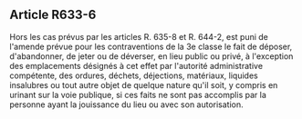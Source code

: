 Article R633-6
----
Hors les cas prévus par les articles R. 635-8 et R. 644-2, est puni de l'amende
prévue pour les contraventions de la 3e classe le fait de déposer, d'abandonner,
de jeter ou de déverser, en lieu public ou privé, à l'exception des emplacements
désignés à cet effet par l'autorité administrative compétente, des ordures,
déchets, déjections, matériaux, liquides insalubres ou tout autre objet de
quelque nature qu'il soit, y compris en urinant sur la voie publique, si ces
faits ne sont pas accomplis par la personne ayant la jouissance du lieu ou avec
son autorisation.
